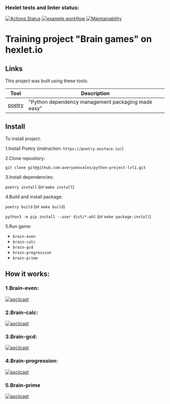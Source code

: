 ### Hexlet tests and linter status:
[![Actions Status](https://github.com/averyanovalex/python-project-lvl1/workflows/hexlet-check/badge.svg)](https://github.com/averyanovalex/python-project-lvl1/actions/workflows/hexlet-check.yml)
[![example workflow](https://github.com/averyanovalex/python-project-lvl1/actions/workflows/ci.yml/badge.svg)](https://github.com/averyanovalex/python-project-lvl1/actions/workflows/ci.yml)
[![Maintainability](https://api.codeclimate.com/v1/badges/a99a88d28ad37a79dbf6/maintainability)](https://codeclimate.com/github/codeclimate/codeclimate/maintainability)

# Training project "Brain games" on hexlet.io

## Links

This project was built using these tools:

| Tool                                                                        | Description                                        |
|-----------------------------------------------------------------------------|----------------------------------------------------|
| [poetry](https://poetry.eustace.io/)                                        | "Python dependency management packaging made easy" |


## Install
To install project:

1.Install Poetry (instruction: `https://poetry.eustace.io/`)

2.Clone repository:

`git clone git@github.com:averyanovalex/python-project-lvl1.git`

3.Install dependencies:

`poetry install` (or `make install`)

4.Build and install package:

`poetry build` (or `make build`)

`python3 -m pip install --user dist/*.whl` (or `make package-install`)

5.Run game:

- `brain-even`
- `brain-calc`
- `brain-gcd`
- `brain-progression`
- `brain-prime`

## How it works:

### 1.Brain-even:
[![asciicast](https://asciinema.org/a/PZo6PiUdCWZNXQ5YQaYNxShUP.svg)](https://asciinema.org/a/PZo6PiUdCWZNXQ5YQaYNxShUP)

### 2.Brain-calc:
[![asciicast](https://asciinema.org/a/iMu4Oax949mEZaRdZjgFvgBdW.svg)](https://asciinema.org/a/iMu4Oax949mEZaRdZjgFvgBdW)

### 3.Brain-gcd:
[![asciicast](https://asciinema.org/a/KVPocRjyZF1NmziBazNxWzoQE.svg)](https://asciinema.org/a/KVPocRjyZF1NmziBazNxWzoQE)

### 4.Brain-progression:
[![asciicast](https://asciinema.org/a/T1jnOjyUTLDALv4FNuIexix6i.svg)](https://asciinema.org/a/T1jnOjyUTLDALv4FNuIexix6i)

### 5.Brain-prime
[![asciicast](https://asciinema.org/a/7OQC5IWI932lUzvWBH6UCRG1a.svg)](https://asciinema.org/a/7OQC5IWI932lUzvWBH6UCRG1a)
